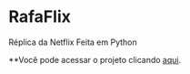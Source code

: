 # RafaFlix
 Réplica da Netflix Feita em Python

**Você pode acessar o projeto clicando <a href="https://netflixdjango-production.up.railway.app/">aqui</a>.</p>
